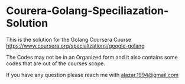 # Courera-Golang-Speciliazation-Solution
This is the solution for the Golang Coursera Course  https://www.coursera.org/specializations/google-golang

The Codes may not be in an Organized form and it also contains some codes that are out of the courses scope.

If you have any question please reach me with alazar.1994@gmail.com
